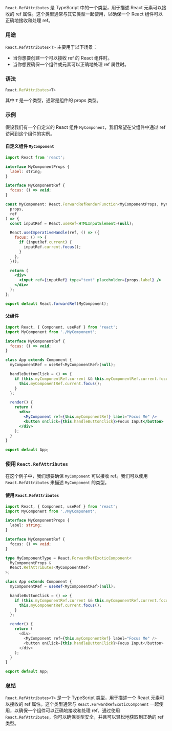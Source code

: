 `React.RefAttributes` 是 TypeScript 中的一个类型，用于描述 React 元素可以接收的 ref 属性。这个类型通常与其它类型一起使用，以确保一个 React 组件可以正确地接收和处理 ref。

### 用途
`React.RefAttributes<T>` 主要用于以下场景：
- 当你想要创建一个可以接收 ref 的 React 组件时。
- 当你想要确保一个组件或元素可以正确地处理 ref 属性时。

### 语法
```typescript
React.RefAttributes<T>
```

其中 `T` 是一个类型，通常是组件的 props 类型。

### 示例
假设我们有一个自定义的 React 组件 `MyComponent`，我们希望在父组件中通过 ref 访问到这个组件的实例。

#### 自定义组件 `MyComponent`
```jsx
import React from 'react';

interface MyComponentProps {
  label: string;
}

interface MyComponentRef {
  focus: () => void;
}

const MyComponent: React.ForwardRefRenderFunction<MyComponentProps, MyComponentRef> = (
  props,
  ref
) => {
  const inputRef = React.useRef<HTMLInputElement>(null);

  React.useImperativeHandle(ref, () => ({
    focus: () => {
      if (inputRef.current) {
        inputRef.current.focus();
      }
    },
  }));

  return (
    <div>
      <input ref={inputRef} type="text" placeholder={props.label} />
    </div>
  );
};

export default React.forwardRef(MyComponent);
```

#### 父组件
```jsx
import React, { Component, useRef } from 'react';
import MyComponent from './MyComponent';

interface MyComponentRef {
  focus: () => void;
}

class App extends Component {
  myComponentRef = useRef<MyComponentRef>(null);

  handleButtonClick = () => {
    if (this.myComponentRef.current && this.myComponentRef.current.focus) {
      this.myComponentRef.current.focus();
    }
  };

  render() {
    return (
      <div>
        <MyComponent ref={this.myComponentRef} label="Focus Me" />
        <button onClick={this.handleButtonClick}>Focus Input</button>
      </div>
    );
  }
}

export default App;
```

### 使用 `React.RefAttributes`
在这个例子中，我们想要确保 `MyComponent` 可以接收 ref。我们可以使用 `React.RefAttributes` 来描述 `MyComponent` 的类型。

#### 使用 `React.RefAttributes`
```typescript
import React, { Component, useRef } from 'react';
import MyComponent from './MyComponent';

interface MyComponentProps {
  label: string;
}

interface MyComponentRef {
  focus: () => void;
}

type MyComponentType = React.ForwardRefExoticComponent<
  MyComponentProps &
  React.RefAttributes<MyComponentRef>
>;

class App extends Component {
  myComponentRef = useRef<MyComponentRef>(null);

  handleButtonClick = () => {
    if (this.myComponentRef.current && this.myComponentRef.current.focus) {
      this.myComponentRef.current.focus();
    }
  };

  render() {
    return (
      <div>
        <MyComponent ref={this.myComponentRef} label="Focus Me" />
        <button onClick={this.handleButtonClick}>Focus Input</button>
      </div>
    );
  }
}

export default App;
```

### 总结
`React.RefAttributes<T>` 是一个 TypeScript 类型，用于描述一个 React 元素可以接收的 ref 属性。这个类型通常与 `React.ForwardRefExoticComponent` 一起使用，以确保一个组件可以正确地接收和处理 ref。通过使用 `React.RefAttributes`，你可以确保类型安全，并且可以轻松地获取到正确的 ref 类型。
